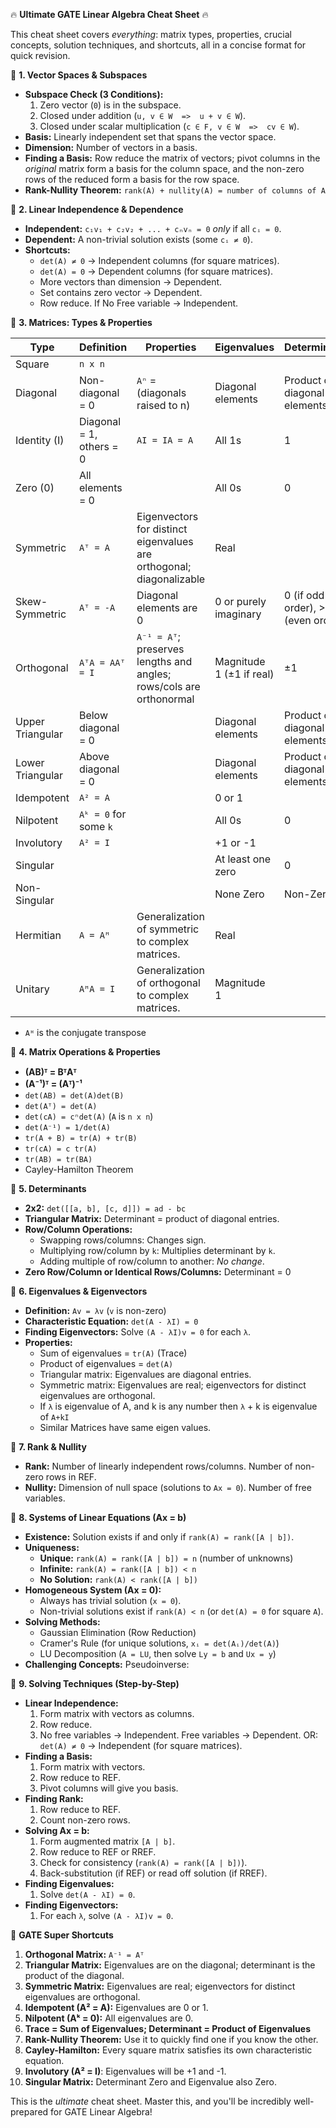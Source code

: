 🔥 **Ultimate GATE Linear Algebra Cheat Sheet** 🔥

This cheat sheet covers *everything*: matrix types, properties, crucial concepts, solution techniques, and shortcuts, all in a concise format for quick revision.

📌 **1. Vector Spaces & Subspaces**

*   **Subspace Check (3 Conditions):**
    1.  Zero vector (`0`) is in the subspace.
    2.  Closed under addition (`u, v ∈ W  =>  u + v ∈ W`).
    3.  Closed under scalar multiplication (`c ∈ F, v ∈ W  =>  cv ∈ W`).
*   **Basis:** Linearly independent set that spans the vector space.
*   **Dimension:** Number of vectors in a basis.
*   **Finding a Basis:**  Row reduce the matrix of vectors; pivot columns in the *original* matrix form a basis for the column space, and the non-zero rows of the reduced form a basis for the row space.
*   **Rank-Nullity Theorem:** `rank(A) + nullity(A) = number of columns of A`

📌 **2. Linear Independence & Dependence**

*   **Independent:**  `c₁v₁ + c₂v₂ + ... + cₙvₙ = 0` *only* if all `cᵢ = 0`.
*   **Dependent:**  A non-trivial solution exists (some `cᵢ ≠ 0`).
*   **Shortcuts:**
    *   `det(A) ≠ 0` → Independent columns (for square matrices).
    *   `det(A) = 0` → Dependent columns (for square matrices).
    *   More vectors than dimension → Dependent.
    *   Set contains zero vector → Dependent.
    * Row reduce. If No Free variable → Independent.

📌 **3. Matrices: Types & Properties**

| Type              | Definition                | Properties                                                                                                                                      | Eigenvalues                                  | Determinant                    | Other                               |
| ----------------- | ------------------------- | ----------------------------------------------------------------------------------------------------------------------------------------------- | --------------------------------------------- | ------------------------------ | ----------------------------------- |
| Square            | `n x n`                  |                                                                                                                                                 |                                               |                                |                                     |
| Diagonal          | Non-diagonal = 0          | `Aⁿ` = (diagonals raised to n)                                                                                                                | Diagonal elements                           | Product of diagonal elements   |                                     |
| Identity (I)      | Diagonal = 1, others = 0  | `AI = IA = A`                                                                                                                                  | All 1s                                        | 1                              |                                     |
| Zero (0)        | All elements = 0          |                                                                                                                                           |  All 0s                                    |0                                  |          |
| Symmetric         | `Aᵀ = A`                 | Eigenvectors for distinct eigenvalues are orthogonal; diagonalizable                                                                           | Real                                          |                                |                                     |
| Skew-Symmetric    | `Aᵀ = -A`                | Diagonal elements are 0                                                                                                                         | 0 or purely imaginary                        | 0 (if odd order),  >=0 (even order)| `A²` is symmetric                 |
| Orthogonal        | `AᵀA = AAᵀ = I`          | `A⁻¹ = Aᵀ`; preserves lengths and angles; rows/cols are orthonormal                                                                               | Magnitude 1 (±1 if real)                    | ±1                             |                                     |
| Upper Triangular  | Below diagonal = 0       |                                                                                                                                                 | Diagonal elements                           | Product of diagonal elements   |                                     |
| Lower Triangular  | Above diagonal = 0       |                                                                                                                                                 | Diagonal elements                           | Product of diagonal elements   |                                     |
| Idempotent        | `A² = A`                 |                                                                                                                                                 | 0 or 1                                        |                                |                                     |
| Nilpotent         | `Aᵏ = 0` for some `k`     |                                                                                                                                                 | All 0s                                        | 0                              |                                     |
| Involutory        | `A² = I`                 |                                                                                                                                                  | +1 or -1                                         |                     |         |
|Singular           |                           |                                                                                                                                          |At least one zero                               |0  |  Not Invertible                    |
|Non-Singular       |                           |                                                                                                                                    |   None Zero                                   |Non-Zero      |      Invertible               |
| Hermitian        | `A = Aᴴ`                | Generalization of symmetric to complex matrices.                                                                                                 | Real                                      |                                    |
| Unitary     |`AᴴA = I`           | Generalization of orthogonal to complex matrices.                                                      | Magnitude 1                         | |det(A)| = 1               |                                              |

*  `Aᴴ` is the conjugate transpose

📌 **4. Matrix Operations & Properties**

*   **(AB)ᵀ = BᵀAᵀ**
*   **(A⁻¹)ᵀ = (Aᵀ)⁻¹**
*   `det(AB) = det(A)det(B)`
*   `det(Aᵀ) = det(A)`
*   `det(cA) = cⁿdet(A)`  (`A` is `n x n`)
*   `det(A⁻¹) = 1/det(A)`
*   `tr(A + B) = tr(A) + tr(B)`
*   `tr(cA) = c tr(A)`
*   `tr(AB) = tr(BA)`
*    Cayley-Hamilton Theorem

📌 **5. Determinants**

*   **2x2:** `det([[a, b], [c, d]]) = ad - bc`
*   **Triangular Matrix:** Determinant = product of diagonal entries.
*   **Row/Column Operations:**
    *   Swapping rows/columns: Changes sign.
    *   Multiplying row/column by `k`: Multiplies determinant by `k`.
    *   Adding multiple of row/column to another: *No change*.
*  **Zero Row/Column or Identical Rows/Columns:** Determinant = 0

📌 **6. Eigenvalues & Eigenvectors**

*   **Definition:** `Av = λv` (`v` is non-zero)
*   **Characteristic Equation:** `det(A - λI) = 0`
*   **Finding Eigenvectors:** Solve `(A - λI)v = 0` for each `λ`.
*   **Properties:**
    *   Sum of eigenvalues = `tr(A)` (Trace)
    *   Product of eigenvalues = `det(A)`
    *   Triangular matrix: Eigenvalues are diagonal entries.
    *   Symmetric matrix: Eigenvalues are real; eigenvectors for distinct eigenvalues are orthogonal.
    *  If `λ` is eigenvalue of A, and k is any number then `λ` + k is eigenvalue of `A+kI`
    * Similar Matrices have same eigen values.

📌 **7. Rank & Nullity**

*   **Rank:** Number of linearly independent rows/columns.  Number of non-zero rows in REF.
*   **Nullity:** Dimension of null space (solutions to `Ax = 0`).  Number of free variables.

📌 **8. Systems of Linear Equations (Ax = b)**

*   **Existence:** Solution exists if and only if `rank(A) = rank([A | b])`.
*   **Uniqueness:**
    *   **Unique:** `rank(A) = rank([A | b]) = n` (number of unknowns)
    *   **Infinite:** `rank(A) = rank([A | b]) < n`
    *   **No Solution:** `rank(A) < rank([A | b])`
*   **Homogeneous System (Ax = 0):**
    *   Always has trivial solution (`x = 0`).
    *   Non-trivial solutions exist if `rank(A) < n`  (or `det(A) = 0` for square `A`).
*   **Solving Methods:**
    *   Gaussian Elimination (Row Reduction)
    *   Cramer's Rule (for unique solutions, `xᵢ = det(Aᵢ)/det(A)`)
    *   LU Decomposition (`A = LU`, then solve `Ly = b` and `Ux = y`)
* **Challenging Concepts:**
Pseudoinverse:

📌 **9. Solving Techniques (Step-by-Step)**

*   **Linear Independence:**
    1.  Form matrix with vectors as columns.
    2.  Row reduce.
    3.  No free variables → Independent. Free variables → Dependent.  OR: `det(A) ≠ 0` → Independent (for square matrices).
*   **Finding a Basis:**
    1.  Form matrix with vectors.
    2.  Row reduce to REF.
    3. Pivot columns will give you basis.
*   **Finding Rank:**
    1.  Row reduce to REF.
    2.  Count non-zero rows.
*   **Solving Ax = b:**
    1.  Form augmented matrix `[A | b]`.
    2.  Row reduce to REF or RREF.
    3.  Check for consistency (`rank(A) = rank([A | b])`).
    4.  Back-substitution (if REF) or read off solution (if RREF).
*   **Finding Eigenvalues:**
    1.  Solve `det(A - λI) = 0`.
*   **Finding Eigenvectors:**
    1.  For each `λ`, solve `(A - λI)v = 0`.

🚀 **GATE Super Shortcuts**

1.  **Orthogonal Matrix:** `A⁻¹ = Aᵀ`
2.  **Triangular Matrix:** Eigenvalues are on the diagonal; determinant is the product of the diagonal.
3.  **Symmetric Matrix:** Eigenvalues are real; eigenvectors for distinct eigenvalues are orthogonal.
4.  **Idempotent (A² = A):** Eigenvalues are 0 or 1.
5.  **Nilpotent (Aᵏ = 0):** All eigenvalues are 0.
6.  **Trace = Sum of Eigenvalues;  Determinant = Product of Eigenvalues**
7.  **Rank-Nullity Theorem:**  Use it to quickly find one if you know the other.
8.  **Cayley-Hamilton:**  Every square matrix satisfies its own characteristic equation.
9.  **Involutory (A² = I)**: Eigenvalues will be +1 and -1.
10. **Singular Matrix:** Determinant Zero and Eigenvalue also Zero.

This is the *ultimate* cheat sheet. Master this, and you'll be incredibly well-prepared for GATE Linear Algebra!
